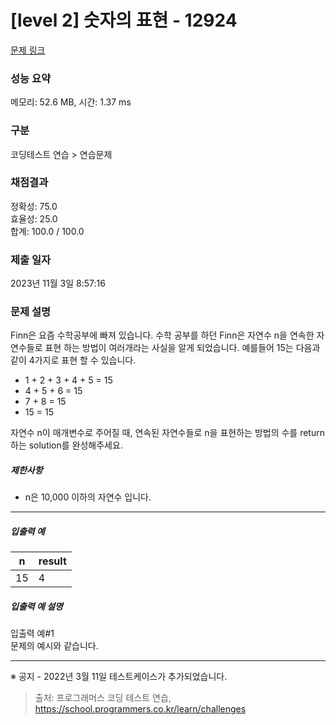 # [level 2] 숫자의 표현 - 12924 

[문제 링크](https://school.programmers.co.kr/learn/courses/30/lessons/12924) 

### 성능 요약

메모리: 52.6 MB, 시간: 1.37 ms

### 구분

코딩테스트 연습 > 연습문제

### 채점결과

정확성: 75.0<br/>효율성: 25.0<br/>합계: 100.0 / 100.0

### 제출 일자

2023년 11월 3일 8:57:16

### 문제 설명

<p>Finn은 요즘 수학공부에 빠져 있습니다. 수학 공부를 하던 Finn은 자연수 n을 연속한 자연수들로 표현 하는 방법이 여러개라는 사실을 알게 되었습니다. 예를들어 15는 다음과 같이 4가지로 표현 할 수 있습니다.</p>

<ul>
<li>1 + 2 + 3 + 4 + 5 = 15</li>
<li>4 + 5 + 6 = 15</li>
<li>7 + 8 = 15</li>
<li>15 = 15</li>
</ul>

<p>자연수 n이 매개변수로 주어질 때, 연속된 자연수들로 n을 표현하는 방법의 수를 return하는 solution를 완성해주세요.</p>

<h5>제한사항</h5>

<ul>
<li>n은 10,000 이하의 자연수 입니다.</li>
</ul>

<hr>

<h5>입출력 예</h5>
<table class="table">
        <thead><tr>
<th>n</th>
<th>result</th>
</tr>
</thead>
        <tbody><tr>
<td>15</td>
<td>4</td>
</tr>
</tbody>
      </table>
<h5>입출력 예 설명</h5>

<p>입출력 예#1<br>
문제의 예시와 같습니다.</p>

<hr>

<p>※ 공지 - 2022년 3월 11일 테스트케이스가 추가되었습니다.</p>


> 출처: 프로그래머스 코딩 테스트 연습, https://school.programmers.co.kr/learn/challenges